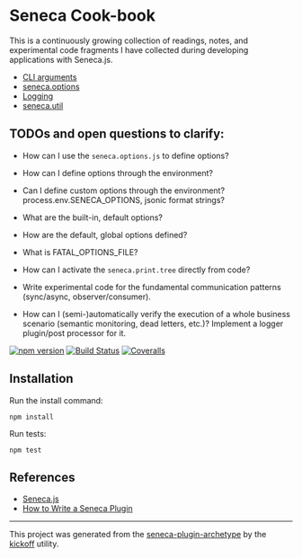 Seneca Cook-book
================

This is a continuously growing collection of readings, notes, and experimental code fragments
I have collected during developing applications with Seneca.js.

- [CLI arguments](lib/cli-arguments/README.md)
- [seneca.options](lib/seneca.options/README.md)
- [Logging](lib/logging/README.md)
- [seneca.util](lib/seneca.util/README.md)

## TODOs and open questions to clarify:

- How can I use the `seneca.options.js` to define options?
- How can I define options through the environment?
- Can I define custom options through the environment?
  process.env.SENECA_OPTIONS, jsonic format strings?
- What are the built-in, default options?
- How are the default, global options defined?
- What is FATAL_OPTIONS_FILE?

- How can I activate the `seneca.print.tree` directly from code?

- Write experimental code for the fundamental communication patterns (sync/async, observer/consumer).

- How can I (semi-)automatically verify the execution of a whole business scenario (semantic monitoring, dead letters, etc.)?
  Implement a logger plugin/post processor for it.

[![npm version][npm-badge]][npm-url]
[![Build Status][travis-badge]][travis-url]
[![Coveralls][BadgeCoveralls]][Coveralls]

## Installation

Run the install command:

    npm install

Run tests:

    npm test

## References

- [Seneca.js](http://senecajs.org/)
- [How to Write a Seneca Plugin](http://senecajs.org/docs/tutorials/how-to-write-a-plugin.html)

---

This project was generated from the [seneca-plugin-archetype](https://github.com/tombenke/seneca-plugin-archetype)
by the [kickoff](https://github.com/tombenke/kickoff) utility.

[npm-badge]: https://badge.fury.io/js/seneca-cookbook.svg
[npm-url]: https://badge.fury.io/js/seneca-cookbook
[travis-badge]: https://api.travis-ci.org/tombenke/seneca-cookbook.svg
[travis-url]: https://travis-ci.org/tombenke/seneca-cookbook
[Coveralls]: https://coveralls.io/github/tombenke/?branch=master
[BadgeCoveralls]: https://coveralls.io/repos/github/tombenke//badge.svg?branch=master

